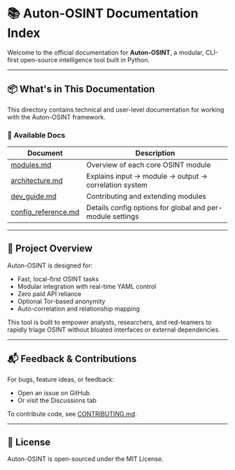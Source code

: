 # 📚 Auton-OSINT Documentation Index

Welcome to the official documentation for **Auton-OSINT**, a modular, CLI-first open-source intelligence tool built in Python.

---

## 📦 What's in This Documentation

This directory contains technical and user-level documentation for working with the Auton-OSINT framework.

### 🔹 Available Docs

| Document                 | Description                                                |
|--------------------------|------------------------------------------------------------|
| [modules.md](modules.md)           | Overview of each core OSINT module                        |
| [architecture.md](architecture.md) | Explains input → module → output → correlation system     |
| [dev_guide.md](dev_guide.md)       | Contributing and extending modules                        |
| [config_reference.md](config_reference.md) | Details config options for global and per-module settings |

---

## 🚀 Project Overview

Auton-OSINT is designed for:

- Fast, local-first OSINT tasks
- Modular integration with real-time YAML control
- Zero paid API reliance
- Optional Tor-based anonymity
- Auto-correlation and relationship mapping

This tool is built to empower analysts, researchers, and red-teamers to rapidly triage OSINT without bloated interfaces or external dependencies.

---

## 📬 Feedback & Contributions

For bugs, feature ideas, or feedback:

- Open an issue on GitHub
- Or visit the Discussions tab

To contribute code, see [CONTRIBUTING.md](../CONTRIBUTING.md).

---

## 📄 License

Auton-OSINT is open-sourced under the MIT License.
